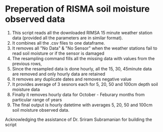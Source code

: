 # Preperation of RISMA soil moisture observed data

1) This script reads all the downloaded RIMSA 15 minute weather station data (provided all the parameters are in similar format).
2) It combines all the .csv files to one dataframe.
3) It removes all "No Data" & "No Sensor" when the weather stations fail to read soil moisture or if the sensor is damaged
4) The resampling command fills all the missing data with values from the previous rows,
5) Since the resampled data is done hourly, all the 15, 30, 45minute data are removed and only hourly data are retained
6) It removes any duplicate dates and removes negative value
7) It provides average of 3 sesnors each for 5, 20, 50 and 100cm depth soil moisture data
8) Finally it removes hourly data for October - Feburary months from particular range of years
9) The final output is hourly datetime with averages 5, 20, 50 and 100cm soil moisture observed data.







Acknowledging the assistance of Dr. Sriram Subramanian for building the script